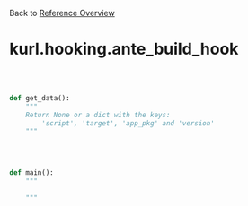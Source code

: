 
Back to [Reference Overview](https://github.com/pyrustic/kurl/blob/master/docs/reference/README.md)

# kurl.hooking.ante\_build\_hook



<br>


```python

def get_data():
    """
    Return None or a dict with the keys:
        'script', 'target', 'app_pkg' and 'version'
    """

```

<br>

```python

def main():
    """
    
    """

```


